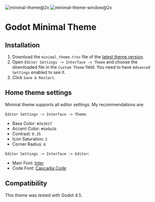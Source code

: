 ![minimal-theme@2x](https://github.com/user-attachments/assets/3758a87b-84d9-4556-9f06-31632762e690)
![minimal-theme-window@2x](https://github.com/user-attachments/assets/1ffab3b3-958c-493b-bff4-06be51438642)


# Godot Minimal Theme

## Installation

1. Download the `minimal_theme.tres` file of the [latest theme version](https://github.com/passivestar/godot-minimal-theme/releases/latest).
2. Open `Editor Settings -> Interface -> Theme` and choose the downloaded file in the `Custom Theme` field. You need to have `Advanced Settings` enabled to see it.
3. Click `Save & Restart`.

## Home theme settings

Minimal theme supports all editor settings. My recommendations are:

`Editor Settings -> Interface -> Theme`:

- Base Color: `#2e261f`
- Accent Color: `#da9a1b`
- Contrast: `0.25`
- Icon Saturation: `2`
- Corner Radius: `6`

`Editor Settings -> Interface -> Editor`:

- Main Font: [Inter](https://rsms.me/inter/)
- Code Font: [Cascadia Code](https://github.com/microsoft/cascadia-code)

## Compatibility

This theme was tested with Godot 4.5.
